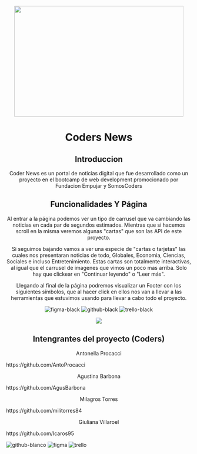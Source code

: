
<p align="center">
  <img width="460" height="300" src="https://github.com/Icaros95/webNews/assets/134515005/423a8f66-775b-4ebf-ad2a-e45fd2a21a21)">
</p>

 
<h1 align="center"> Coders News</h1>

<h2 align="center"> Introduccion</h2>
<p><center>Coder News es un portal de noticias digital que fue desarrollado como un proyecto en el bootcamp de web development promocionado por Fundacion Empujar y SomosCoders</p>


<h2 align="center">Funcionalidades Y Página</h2>

Al entrar a la página podemos ver un tipo de carrusel que va cambiando las noticias en cada par de segundos estimados. Mientras que si hacemos scroll en la misma veremos algunas "cartas" que son las API de este proyecto.

Si seguimos bajando vamos a ver una especie de "cartas o tarjetas" las cuales nos presentaran noticias de todo, Globales, Economia, Ciencias, Sociales e incluso Entretenimiento. Estas cartas son totalmente interactivas, al igual que el carrusel de imagenes que vimos un poco mas arriba. Solo hay que clickear en "Continuar leyendo" o "Leer más". 

Llegando al final de la página podremos visualizar un Footer con los siguientes símbolos, que al hacer click en ellos nos van a llevar a las herramientas que estuvimos usando para llevar a cabo todo el proyecto. 

![figma-black](https://github.com/Icaros95/webNews/assets/134515005/a1aeb845-3a4c-4794-b4aa-8fe454c83249)
![github-black](https://github.com/Icaros95/webNews/assets/134515005/4f19b7e6-73ba-430e-acd3-e4798a478109)
![trello-black](https://github.com/Icaros95/webNews/assets/134515005/2e6997c2-b56c-47f3-b1f4-eb4c8b9112b3)

 <img src="https://img.shields.io/badge/STATUS-EN%20DESAROLLO-green">
   </p> </center>


 <h2 align="center"> Intengrantes del proyecto (Coders) </h2>
  <p><center> Antonella Procacci</center></p>https://github.com/AntoProcacci
  <p><center> Agustina Barbona</center></p>https://github.com/AgusBarbona
  <p><center> Milagros Torres</center></p>https://github.com/militorres84
  <p><center> Giuliana Villaroel</center></p> https://github.com/Icaros95
<p align="left">
</center>

![github-blanco](https://github.com/Icaros95/webNews/assets/134515005/6d6f5f59-092b-40e2-8b79-0aa83ec1b5de)
![figma](https://github.com/Icaros95/webNews/assets/134515005/20f40407-e264-4a30-80a4-83c0f0303c88)
![trello](https://github.com/Icaros95/webNews/assets/134515005/ace6e938-b727-486c-91bd-32774131fa59)

  


